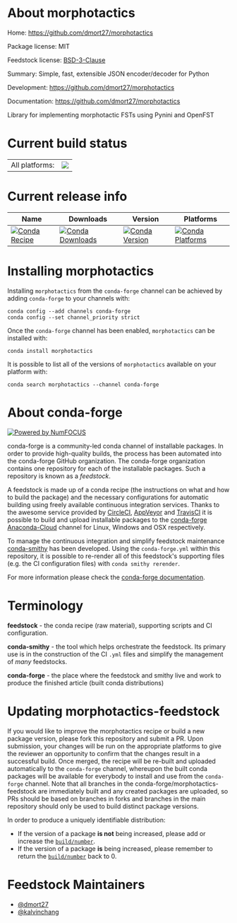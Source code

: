 About morphotactics
===================

Home: https://github.com/dmort27/morphotactics

Package license: MIT

Feedstock license: [BSD-3-Clause](https://github.com/conda-forge/morphotactics-feedstock/blob/master/LICENSE.txt)

Summary: Simple, fast, extensible JSON encoder/decoder for Python

Development: https://github.com/dmort27/morphotactics

Documentation: https://github.com/dmort27/morphotactics

Library for implementing morphotactic FSTs using Pynini and OpenFST


Current build status
====================


<table><tr><td>All platforms:</td>
    <td>
      <a href="https://dev.azure.com/conda-forge/feedstock-builds/_build/latest?definitionId=14870&branchName=master">
        <img src="https://dev.azure.com/conda-forge/feedstock-builds/_apis/build/status/morphotactics-feedstock?branchName=master">
      </a>
    </td>
  </tr>
</table>

Current release info
====================

| Name | Downloads | Version | Platforms |
| --- | --- | --- | --- |
| [![Conda Recipe](https://img.shields.io/badge/recipe-morphotactics-green.svg)](https://anaconda.org/conda-forge/morphotactics) | [![Conda Downloads](https://img.shields.io/conda/dn/conda-forge/morphotactics.svg)](https://anaconda.org/conda-forge/morphotactics) | [![Conda Version](https://img.shields.io/conda/vn/conda-forge/morphotactics.svg)](https://anaconda.org/conda-forge/morphotactics) | [![Conda Platforms](https://img.shields.io/conda/pn/conda-forge/morphotactics.svg)](https://anaconda.org/conda-forge/morphotactics) |

Installing morphotactics
========================

Installing `morphotactics` from the `conda-forge` channel can be achieved by adding `conda-forge` to your channels with:

```
conda config --add channels conda-forge
conda config --set channel_priority strict
```

Once the `conda-forge` channel has been enabled, `morphotactics` can be installed with:

```
conda install morphotactics
```

It is possible to list all of the versions of `morphotactics` available on your platform with:

```
conda search morphotactics --channel conda-forge
```


About conda-forge
=================

[![Powered by
NumFOCUS](https://img.shields.io/badge/powered%20by-NumFOCUS-orange.svg?style=flat&colorA=E1523D&colorB=007D8A)](https://numfocus.org)

conda-forge is a community-led conda channel of installable packages.
In order to provide high-quality builds, the process has been automated into the
conda-forge GitHub organization. The conda-forge organization contains one repository
for each of the installable packages. Such a repository is known as a *feedstock*.

A feedstock is made up of a conda recipe (the instructions on what and how to build
the package) and the necessary configurations for automatic building using freely
available continuous integration services. Thanks to the awesome service provided by
[CircleCI](https://circleci.com/), [AppVeyor](https://www.appveyor.com/)
and [TravisCI](https://travis-ci.com/) it is possible to build and upload installable
packages to the [conda-forge](https://anaconda.org/conda-forge)
[Anaconda-Cloud](https://anaconda.org/) channel for Linux, Windows and OSX respectively.

To manage the continuous integration and simplify feedstock maintenance
[conda-smithy](https://github.com/conda-forge/conda-smithy) has been developed.
Using the ``conda-forge.yml`` within this repository, it is possible to re-render all of
this feedstock's supporting files (e.g. the CI configuration files) with ``conda smithy rerender``.

For more information please check the [conda-forge documentation](https://conda-forge.org/docs/).

Terminology
===========

**feedstock** - the conda recipe (raw material), supporting scripts and CI configuration.

**conda-smithy** - the tool which helps orchestrate the feedstock.
                   Its primary use is in the construction of the CI ``.yml`` files
                   and simplify the management of *many* feedstocks.

**conda-forge** - the place where the feedstock and smithy live and work to
                  produce the finished article (built conda distributions)


Updating morphotactics-feedstock
================================

If you would like to improve the morphotactics recipe or build a new
package version, please fork this repository and submit a PR. Upon submission,
your changes will be run on the appropriate platforms to give the reviewer an
opportunity to confirm that the changes result in a successful build. Once
merged, the recipe will be re-built and uploaded automatically to the
`conda-forge` channel, whereupon the built conda packages will be available for
everybody to install and use from the `conda-forge` channel.
Note that all branches in the conda-forge/morphotactics-feedstock are
immediately built and any created packages are uploaded, so PRs should be based
on branches in forks and branches in the main repository should only be used to
build distinct package versions.

In order to produce a uniquely identifiable distribution:
 * If the version of a package **is not** being increased, please add or increase
   the [``build/number``](https://docs.conda.io/projects/conda-build/en/latest/resources/define-metadata.html#build-number-and-string).
 * If the version of a package **is** being increased, please remember to return
   the [``build/number``](https://docs.conda.io/projects/conda-build/en/latest/resources/define-metadata.html#build-number-and-string)
   back to 0.

Feedstock Maintainers
=====================

* [@dmort27](https://github.com/dmort27/)
* [@kalvinchang](https://github.com/kalvinchang/)


